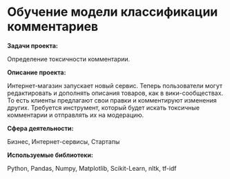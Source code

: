 # Обучение модели классификации комментариев


**Задачи проекта:**


Определение токсичности комментарии.

**Описание проекта:**


Интернет-магазин запускает новый сервис. Теперь пользователи могут редактировать и дополнять описания товаров, как в вики-сообществах. То есть клиенты предлагают свои правки и комментируют изменения других. Требуется инструмент, который будет искать токсичные комментарии и отправлять их на модерацию.

**Сфера деятельности:** 

Бизнес, Интернет-сервисы, Стартапы

**Используемые библиотеки:**

Python, Pandas, Numpy, Matplotlib, Scikit-Learn, nltk, tf-idf
